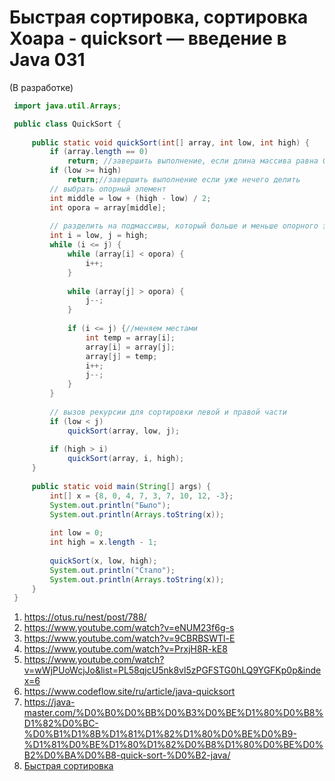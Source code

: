  # Быстрая сортировка, сортировка Хоара - quicksort — введение в Java 031
 
(В разработке) 


```java
 import java.util.Arrays;

 public class QuickSort {
 
     public static void quickSort(int[] array, int low, int high) {
         if (array.length == 0)
             return; //завершить выполнение, если длина массива равна 0
         if (low >= high)
             return;//завершить выполнение если уже нечего делить
         // выбрать опорный элемент
         int middle = low + (high - low) / 2;
         int opora = array[middle];
 
         // разделить на подмассивы, который больше и меньше опорного элемента
         int i = low, j = high;
         while (i <= j) {
             while (array[i] < opora) {
                 i++;
             }
 
             while (array[j] > opora) {
                 j--;
             }
 
             if (i <= j) {//меняем местами
                 int temp = array[i];
                 array[i] = array[j];
                 array[j] = temp;
                 i++;
                 j--;
             }
         }
 
         // вызов рекурсии для сортировки левой и правой части
         if (low < j)
             quickSort(array, low, j);
 
         if (high > i)
             quickSort(array, i, high);
     }
 
     public static void main(String[] args) {
         int[] x = {8, 0, 4, 7, 3, 7, 10, 12, -3};
         System.out.println("Было");
         System.out.println(Arrays.toString(x));
 
         int low = 0;
         int high = x.length - 1;
 
         quickSort(x, low, high);
         System.out.println("Стало");
         System.out.println(Arrays.toString(x));
     }
 }
```

 
 1. https://otus.ru/nest/post/788/
 2. https://www.youtube.com/watch?v=eNUM23f6g-s
 3. https://www.youtube.com/watch?v=9CBRBSWTl-E
 4. https://www.youtube.com/watch?v=PrxjH8R-kE8
 5. https://www.youtube.com/watch?v=wWjPUoWcjJo&list=PL58qjcU5nk8vl5zPGFSTG0hLQ9YGFKp0p&index=6
 6. https://www.codeflow.site/ru/article/java-quicksort
7. https://java-master.com/%D0%B0%D0%BB%D0%B3%D0%BE%D1%80%D0%B8%D1%82%D0%BC-%D0%B1%D1%8B%D1%81%D1%82%D1%80%D0%BE%D0%B9-%D1%81%D0%BE%D1%80%D1%82%D0%B8%D1%80%D0%BE%D0%B2%D0%BA%D0%B8-quick-sort-%D0%B2-java/
2. [Быстрая сортировка](https://ru.wikipedia.org/wiki/%D0%91%D1%8B%D1%81%D1%82%D1%80%D0%B0%D1%8F_%D1%81%D0%BE%D1%80%D1%82%D0%B8%D1%80%D0%BE%D0%B2%D0%BA%D0%B0)